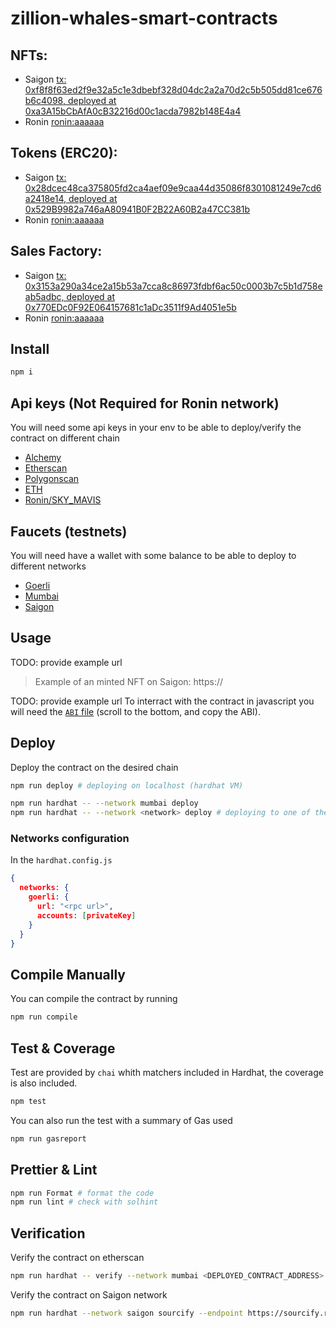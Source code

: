 # zillion-whales-smart-contracts

## NFTs:

- Saigon [tx: 0xf8f8f63ed2f9e32a5c1e3dbebf328d04dc2a2a70d2c5b505dd81ce676b6c4098, deployed at 0xa3A15bCbAfA0cB32216d00c1acda7982b148E4a4](https://saigon-app.roninchain.com/address/0xa3a15bcbafa0cb32216d00c1acda7982b148e4a4?t=contract&st=write-contract)
- Ronin [ronin:aaaaaa](https://app.roninchain.com/address/ronin:aaaaaa?t=contract)

## Tokens (ERC20):
- Saigon [tx: 0x28dcec48ca375805fd2ca4aef09e9caa44d35086f8301081249e7cd6a2418e14, deployed at 0x529B9982a746aA80941B0F2B22A60B2a47CC381b](https://saigon-app.roninchain.com/address/0x529B9982a746aA80941B0F2B22A60B2a47CC381b?t=contract&st=read-contract)
- Ronin [ronin:aaaaaa](https://app.roninchain.com/address/ronin:aaaaaa?t=contract)

## Sales Factory:
- Saigon [tx: 0x3153a290a34ce2a15b53a7cca8c86973fdbf6ac50c0003b7c5b1d758eab5adbc, deployed at 0x770EDc0F92E064157681c1aDc3511f9Ad4051e5b](https://saigon-app.roninchain.com/address/0x770edc0f92e064157681c1adc3511f9ad4051e5b?t=contract)
- Ronin [ronin:aaaaaa](https://app.roninchain.com/address/ronin:aaaaaa?t=contract)


## Install


```sh
npm i
```

## Api keys (Not Required for Ronin network)

You will need some api keys in your env to be able to deploy/verify the contract on different chain

- [Alchemy](https://dashboard.alchemy.com/)
- [Etherscan](https://etherscan.io/)
- [Polygonscan](https://polygonscan.com/)
- [ETH](https://vanity-eth.tk/)
- [Ronin/SKY_MAVIS](https://developers.skymavis.com/console/applications/)

## Faucets (testnets)

You will need have a wallet with some balance to be able to deploy to different networks

- [Goerli](https://goerlifaucet.com/)
- [Mumbai](https://mumbaifaucet.com/)
- [Saigon](https://faucet.roninchain.com/)


## Usage

TODO: provide example url
> Example of an minted NFT on Saigon: https://

TODO: provide example url
To interract with the contract in javascript you will need the [`ABI` file](https://) (scroll to the bottom, and copy the ABI).

## Deploy

Deploy the contract on the desired chain

```sh
npm run deploy # deploying on localhost (hardhat VM)

npm run hardhat -- --network mumbai deploy
npm run hardhat -- --network <network> deploy # deploying to one of the configured network
```

### Networks configuration

In the `hardhat.config.js`

```json
{
  networks: {
    goerli: {
      url: "<rpc url>",
      accounts: [privateKey]
    }
  }
}
```

## Compile Manually

You can compile the contract by running

```sh
npm run compile
```

## Test & Coverage

Test are provided by `chai` whith matchers included in Hardhat, the coverage is also included.

```sh
npm test
```

You can also run the test with a summary of Gas used

```sh
npm run gasreport
```

## Prettier & Lint

```sh
npm run Format # format the code
npm run lint # check with solhint
```

## Verification

Verify the contract on etherscan

```sh
npm run hardhat -- verify --network mumbai <DEPLOYED_CONTRACT_ADDRESS>
```

Verify the contract on Saigon network

```sh
npm run hardhat --network saigon sourcify --endpoint https://sourcify.roninchain.com/server
```


